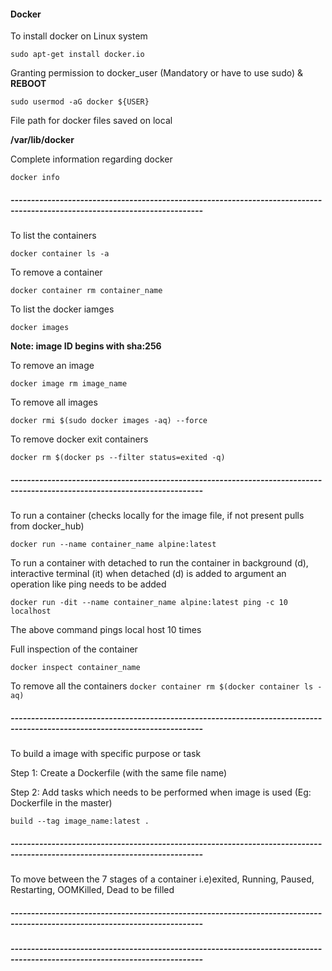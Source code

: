 #### Docker

To install docker on Linux system

``` sudo apt-get install docker.io ```

Granting permission to docker_user (Mandatory or have to use sudo) & **REBOOT**

``` sudo usermod -aG docker ${USER} ```

File path for docker files saved on local

**/var/lib/docker**

Complete information regarding docker

``` docker info ```

##### ---------------------------------------------------------------------------------------------------------------------------
To list the containers

``` docker container ls -a ```

To remove a container

``` docker container rm container_name ```

To list the docker iamges

``` docker images ```

**Note: image ID begins with sha:256**

To remove an image

``` docker image rm image_name ```

To remove all images

```docker rmi $(sudo docker images -aq) --force```

To remove docker exit containers

```docker rm $(docker ps --filter status=exited -q)```
##### ---------------------------------------------------------------------------------------------------------------------------
To run a container (checks locally for the image file, if not present pulls from docker_hub)
 
 ``` docker run --name container_name alpine:latest ```
 
 To run a container with detached to run the container in background (d), interactive terminal (it)
 when detached (d) is added to argument an operation like ping needs to be added

``` docker run -dit --name container_name alpine:latest ping -c 10 localhost ```

The above command pings local host 10 times

Full inspection of the container

 ``` docker inspect container_name ```
 
 To remove all the containers
 ``` docker container rm $(docker container ls -aq) ```
##### ---------------------------------------------------------------------------------------------------------------------------
To build a image with specific purpose or task

Step 1: Create a Dockerfile (with the same file name)

Step 2: Add tasks which needs to be performed when image is used (Eg: Dockerfile in the master)

``` build --tag image_name:latest . ```

##### ---------------------------------------------------------------------------------------------------------------------------
To move between the 7 stages of a container i.e)exited, Running, Paused, Restarting, OOMKilled, Dead
to be filled

##### ---------------------------------------------------------------------------------------------------------------------------
##### ---------------------------------------------------------------------------------------------------------------------------



